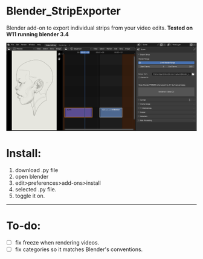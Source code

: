 # Blender_StripExporter
Blender add-on to export individual strips from your video edits.
**Tested on W11 running blender 3.4**


![img.png](img.png)

# Install:
1. download .py file
2. open blender
3. edit>preferences>add-ons>install
4. selected .py file.
5. toggle it on.

---

# To-do:
- [ ] fix freeze when rendering videos.
- [ ] fix categories so it matches Blender's conventions.

